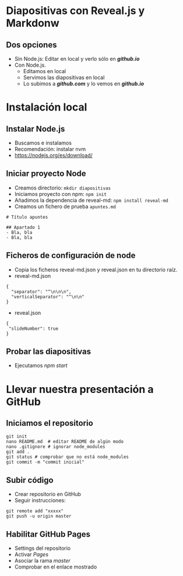 # Diapositivas con Reveal.js y Markdonw


## Dos opciones

- Sin Node.js: Editar en local y verlo sólo en ***github.io***
- Con Node.js.
    - Editamos en local
    - Servimos las diapositivas en local
    - Lo subimos a ***github.com*** y lo vemos en ***github.io***



# Instalación local


## Instalar Node.js

- Buscamos e instalamos
- Recomendación: instalar nvm
- https://nodejs.org/es/download/


## Iniciar proyecto Node

- Creamos directorio: `mkdir diapositivas`
- Iniciamos proyecto con npm: `npm init`
- Añadimos la dependencia de reveal-md: `npm install reveal-md`
- Creamos un fichero de prueba `apuntes.md`

```
# Título apuntes

## Apartado 1
- Bla, bla
- Bla, bla
```


## Ficheros de configuración de node

- Copia los ficheros reveal-md.json y reveal.json en tu directorio raíz.
- reveal-md.json
```
{
  "separator": "^\n\n\n",
  "verticalSeparator": "^\n\n"
}
```
- reveal.json
```
{
 "slideNumber": true
}
```


## Probar las diapositivas

- Ejecutamos *npm start*



#  Llevar nuestra presentación a GitHub


## Iniciamos el repositorio

``` 
git init
nano README.md  # editar README de algún modo
nano .gitignore # ignorar node_modules
git add .
git status # comprobar que no está node_modules
git commit -m "commit inicial"
```


## Subir código

- Crear repositorio en GitHub
- Seguir instrucciones:

``` 
git remote add "xxxxx"
git push -u origin master
```


## Habilitar GitHub Pages

- Settings del repositorio
- Activar *Pages*
- Asociar la rama *master*
- Comprobar en el enlace mostrado